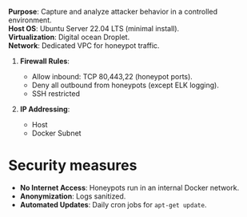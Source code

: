**Purpose**: Capture and analyze attacker behavior in a controlled environment.  
**Host OS**: Ubuntu Server 22.04 LTS (minimal install).  
**Virtualization**: Digital ocean Droplet.  
**Network**: Dedicated VPC for honeypot traffic.  
1. **Firewall Rules**:  
   - Allow inbound: TCP 80,443,22 (honeypot ports).  
   - Deny all outbound from honeypots (except ELK logging).  
   - SSH restricted  

2. **IP Addressing**:  
   - Host  
   - Docker Subnet
# Security measures
- **No Internet Access**: Honeypots run in an internal Docker network.  
- **Anonymization**: Logs sanitized.  
- **Automated Updates**: Daily cron jobs for `apt-get update`.  

